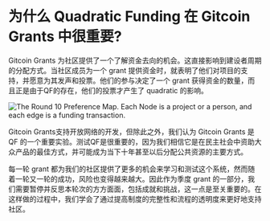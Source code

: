 # 为什么 Quadratic Funding 在 Gitcoin Grants 中很重要?

Gitcoin Grants 为社区提供了一个了解资金去向的机会。这直接影响到建设者周期的分配方式。当社区成员为一个 grant 提供资金时，就表明了他们对项目的支持，并愿意为其发声和投票。他们的参与决定了一个 grant 获得资金的数量，而且正是由于QF的存在，他们的投票才产生了 quadratic 的影响。

![The Round 10 Preference Map. Each Node is a project or a person, and each edge is a funding transaction.](https://lh6.googleusercontent.com/-mC7L4O-W2DhuWKaH8ZZ5Lw\_xU8Fd6KsawjySZl4iGr3Hxf0h7Ekv5p5MYVKLthu2wGsTti59IfkgItUxI\_LLKQByVKgX1E5cyTrxROfc48wab6biw1itV7m6EuqFUfU\_YYM8P4)

Gitcoin Grants支持开放网络的开发，但除此之外，我们认为 Gitcoin Grants 是 QF 的一个重要实验。测试QF是很重要的，因为我们相信它是在民主社会中资助大众产品的最佳方式，并可能成为当下十年甚至以后分配公共资源的主要方式。

每一轮 grant 都为我们的社区提供了更多的机会来学习和测试这个系统，然而随着一轮又一轮的成功，风险也变得越来越大。因此作为季度 grant 的一部分，我们需要暂停并反思本轮次的方方面面，包括成就和挑战，这一点是至关重要的。在这样做的过程中，我们学会了通过提高制度的完整性和流程的透明度来更好地支持社区。
